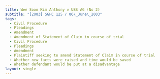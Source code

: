 ```yaml
---
title: Wee Soon Kim Anthony v UBS AG (No 2)
subtitle: "[2003] SGHC 125 / 06\_June\_2003"
tags:
  - Civil Procedure
  - Pleadings
  - Amendment
  - Amendment of Statement of Claim in course of trial
  - Civil Procedure
  - Pleadings
  - Amendment
  - Plaintiff seeking to amend Statement of Claim in course of trial
  - Whether new facts were raised and time would be saved
  - Whether defendant would be put at a disadvantage
layout: single
---
```


